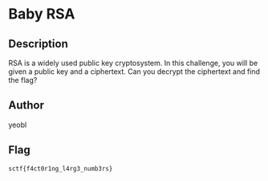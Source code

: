 # Baby RSA

## Description

RSA is a widely used public key cryptosystem. In this challenge, you will be given a public key and a ciphertext. Can you decrypt the ciphertext and find the flag?

## Author

yeobl

## Flag

`sctf{f4ct0r1ng_l4rg3_numb3rs}`
